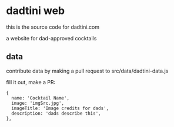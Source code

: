 # dadtini web
this is the source code for dadtini.com

a website for dad-approved cocktails

## data
contribute data by making a pull request to src/data/dadtini-data.js


fill it out, make a PR:
```
{
  name: 'Cocktail Name',
  image: 'imgSrc.jpg',
  imageTitle: 'Image credits for dads',
  description: 'dads describe this',
},
```
